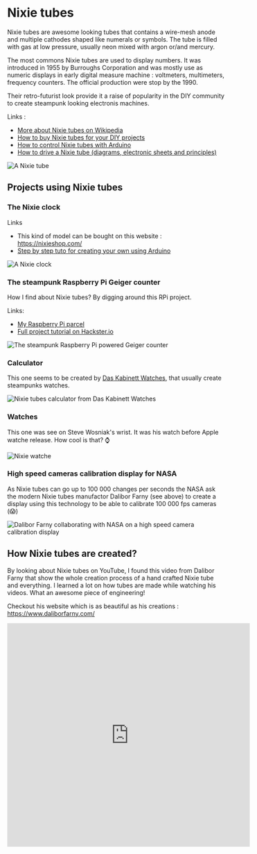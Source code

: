 # Nixie tubes

Nixie tubes are awesome looking tubes that contains a wire-mesh anode and multiple cathodes shaped like numerals or symbols. The tube is filled with gas at low pressure, usually neon mixed with argon or/and mercury. 

The most commons Nixie tubes are used to display numbers. It was introduced in 1955 by Burroughs Corporation and was mostly use as numeric displays in early digital measure machine : voltmeters, multimeters, frequency counters. The official production were stop by the 1990. 

Their retro-futurist look provide it a raise of popularity in the DIY community to create steampunk looking electronis machines. 

Links :

- [More about Nixie tubes on Wikipedia](https://en.wikipedia.org/wiki/Nixie_tube)
- [How to buy Nixie tubes for your DIY projects](https://circuit.works/how-to-buy-nixie-tubes/)
- [How to control Nixie tubes with Arduino](https://www.instructables.com/How-to-Control-a-Nixie-Tube-with-an-Arduino/)
- [How to drive a Nixie tube (diagrams, electronic sheets and principles)](https://gra-afch.com/how-it-works/how-to-drive-a-nixie-tubes/)

![A Nixie tube](/Users/anthonyamar/Documents/limitless_exploration/electronics/images/170px-ZM1210-operating_edit2.jpg)

## Projects using Nixie tubes

### The Nixie clock

Links

- This kind of model can be bought on this website : https://nixieshop.com/
- [Step by step tuto for creating your own using Arduino](https://www.instructables.com/Arduino-Nixie-Clock-for-Absolute-Beginners/)

![A Nixie clock](/Users/anthonyamar/Documents/limitless_exploration/electronics/images/6o5GAJWPjY_IezQFjXBzWHMSW5ocLis7wa-Fy0bkw1kAxoHuUJYbymsQsb9ytm3U2HKj6oLXTDGwMLjk-heLvW2xBuJzu6BjZ9fFiMxjn7YNjeGEkNxevbVovXsNERWS3Td0QXFb5Rmiaw.png)

### The steampunk Raspberry Pi Geiger counter

How I find about Nixie tubes? By digging around this RPi project. 

Links:

- [My Raspberry Pi parcel](hardware/raspberry_pi.md)
- [Full project tutorial on Hackster.io](https://www.hackster.io/chriscw/a-steampunk-geiger-counter-with-raspberry-pi-grafana-2d39dd)

![The steampunk Raspberry Pi powered Geiger counter](/Users/anthonyamar/Documents/limitless_exploration/electronics/images/geigercounter.png)

### Calculator

This one seems to be created by [Das Kabinett Watches](https://www.instagram.com/daskabinettwatches/?hl=en), that usually create steampunks watches.

![Nixie tubes calculator from Das Kabinett Watches](/Users/anthonyamar/Documents/limitless_exploration/electronics/images/e9ce959e18ec4de995b0806b991388c2.jpg)

### Watches

This one was see on Steve Wosniak's wrist. It was his watch before Apple watche release. How cool is that? ⌚️

![Nixie watche](/Users/anthonyamar/Documents/limitless_exploration/electronics/images/nuvitron-blog-retro-celebration-steve-wozniak-tube-watch-in12-in-12.jpg)

### High speed cameras calibration display for NASA

As Nixie tubes can go up to 100 000 changes per seconds the NASA ask the modern Nixie tubes manufactor Dalibor Farny (see above) to create a display using this technology to be able to calibrate 100 000 fps cameras (😱)

![Dalibor Farny collaborating with NASA on a high speed camera calibration display](/Users/anthonyamar/Documents/limitless_exploration/electronics/images/20191203-IMG_0394_.jpg)

## How Nixie tubes are created? 

By looking about Nixie tubes on YouTube, I found this video from Dalibor Farny that show the whole creation process of a hand crafted Nixie tube and everything. I learned a lot on how tubes are made while watching his videos. What an awesome piece of engineering!  

Checkout his website which is as beautiful as his creations : https://www.daliborfarny.com/

<iframe width="560" height="515" src="https://www.youtube.com/embed/wxL4ElboiuA" frameborder="0" allow="accelerometer; autoplay; clipboard-write; encrypted-media; gyroscope; picture-in-picture" allowfullscreen></iframe>